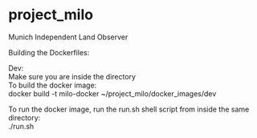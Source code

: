 # project_milo
Munich Independent Land Observer

Building the Dockerfiles:

Dev:\
Make sure you are inside the directory\
To build the docker image:\
docker build -t milo-docker ~/project_milo/docker_images/dev

To run the docker image, run the run.sh shell script from inside the same directory:\
./run.sh

